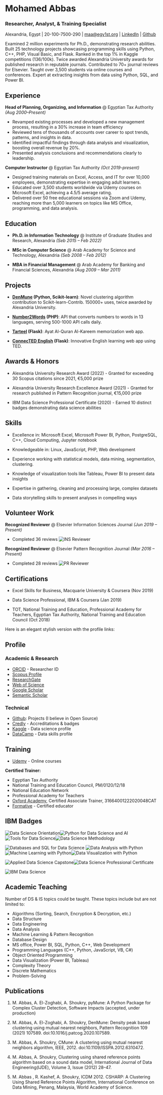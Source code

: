 # Mohamed Abbas

### Researcher, Analyst, & Training Specialist

Alexandria, Egypt | 20-100-7500-290 | maa@egy1st.org | [LinkedIn](https://www.linkedin.com/in/mohabbas) |  [Github](https://github.com/egy1st)

Examined 2 million experiments for Ph.D., demonstrating research abilities. Built 25 technology projects showcasing programming skills using Python, C++, PHP, Visual Basic, and Flask. Ranked in the top 1% in Kaggle competitions (136/100k). Twice awarded Alexandria University awards for published research in reputable journals. Contributed to 70+ journal reviews for Elsevier. Taught over 3,500 students via online courses and conferences. Expert at extracting insights from data using Python, SQL, and Power BI.

## Experience

**Head of Planning, Organizing, and Information** @ Egyptian Tax Authority _(Aug 2000–Present)_

- Revamped existing processes and developed a new management process, resulting in a 30% increase in team efficiency
- Reviewed tens of thousands of accounts over career to spot trends, patterns, and insights in data. 
- Identified impactful findings through data analysis and visualization, boosting overall revenue by 20%.
- Presented analysis conclusions and recommendations clearly to leadership.

**Computer Instructor** @ Egyptian Tax Authority _(Oct 2019-present)_

- Designed training materials on Excel, Access, and IT for over 10,000 employees, demonstrating expertise in engaging adult learners.
- Educated over 3,500 students worldwide via Udemy courses on Microsoft Excel, achieving a 4.5/5 average rating.
- Delivered over 50 free educational sessions via Zoom and Udemy, reaching more than 5,000 learners on topics like MS Office, programming, and data analysis.

## Education

- **Ph.D. in Information Technology** @ Institute of Graduate Studies and Research, Alexandria
   _(Seb 2015 – Feb 2022)_

- **MSc in Computer Science** @ Arab Academy for Science and Technology, Alexandria 
  _(Seb 2008 – Feb 2012)_ 

- **MBA in Financial Management** @ Arab Academy for Banking and Financial Sciences, Alexandria
   _(Aug 2009 – Mar 2011)_

## Projects

- **[DenMune](https://github.com/scikit-learn-contrib/denmune-clustering-algorithm) (Python, Scikit-learn)**: Novel clustering algorithm contribution to Scikit-learn-Contrib. 150000+ uses, twice awarded by Alexandria University.

- **[Number2Words](https://rapidapi.com/egy1st/api/number2words4) (PHP)**: API that converts numbers to words in 13 languages, serving 500-1000 API calls daily.

- **[Tarteel](http://tarteel.net) (Flask)**: Ayat Al-Quran Al-Kareem memorization web app.

- **[ConnecTED English](https://github.com/egy1st/connected-english) (Flask)**: Innovative English learning web app using TED.

## Awards & Honors

- Alexandria University Research Award (2022) - Granted for exceeding 30 Scopus citations since 2021, €5,000 prize

- Alexandria University Research Excellence Award (2021) - Granted for research published in Pattern Recognition journal, €15,000 prize 

- IBM Data Science Professional Certificate (2020) - Earned 10 distinct badges demonstrating data science abilities

## Skills

- Excellence in: Microsoft Excel, Microsoft Power BI, Python, PostgreSQL, C++, Cloud Computing, Jupyter notebook

- Knowledgeable in: Linux, JavaScript, PHP, Web development

- Experience working with statistical models, data mining, segmentation, clustering.

- Knowledge of visualization tools like Tableau, Power BI to present data insights

- Expertise in gathering, cleaning and processing large, complex datasets

- Data storytelling skills to present analyses in compelling ways

## Volunteer Work

**Recognized Reviewer** @ Elsevier Information Sciences Journal _(Jun 2019 – Present)_ 

- Completed 36 reviews
![INS Reviewer](https://raw.githubusercontent.com/egy1st/images/02d536bdd1c176cb49e1a7e1dad3c8025ef42315/certificates/Certificate_INS.jpg)

**Recognized Reviewer** @ Elsevier Pattern Recognition Journal _(Mar 2016 – Present)_

- Completed 28 reviews
![PR Reviewer](https://raw.githubusercontent.com/egy1st/images/02d536bdd1c176cb49e1a7e1dad3c8025ef42315/certificates/Certificate_PR.jpg)

## Certifications

- Excel Skills for Business, Macquarie University & Coursera (Nov 2019) 

- Data Science Professional, IBM & Coursera (Jan 2019)

- TOT, National Training and Education, Professional Academy for Teachers, Egyptian Tax Authority, National Training and Education Council (Oct 2018)

Here is an elegant stylish version with the profile links:

## Profile

### Academic & Research

- [ORCID](https://orcid.org/0000-0003-0197-4299) - Researcher ID
- [Scopus Profile](https://www.scopus.com/authid/detail.uri?authorId=36871691600)
- [ResearchGate](https://www.researchgate.net/profile/Mohamed-Abbas-20) 
- [Web of Science](https://www.webofscience.com/wos/author/record/2054400) 
- [Google Scholar](https://scholar.google.com/citations?user=b0ld6nwAAAAJ)
- [Semantic Scholar](https://www.semanticscholar.org/author/Mohamed-Ali-Abbas/2057813530) 

### Technical

- [Github]( https://github.com/egy1st): Projects (I believe in Open Source)
- [Credly](https://www.credly.com/users/mohamed-abbas.1f43f901/badges) - Accreditations & badges 
- [Kaggle](https://www.kaggle.com/egyfirst) - Data science profile
- [DataCamp](https://www.datacamp.com/profile/egy1st) - Data skills profile

  
## Training 

- [Udemy](https://www.udemy.com/user/mohammad-ali-abbas/) - Online courses

**Certified Trainer:**

- Egyptian Tax Authority
- National Training and Education Council, PM/0120/12/18
- National Education Network
- Professional Academy for Teachers
- [Oxford Academy](https://oxfordjo.com/members/egy1st/accreditation), Certified Associate Trainer, 31664001222020048CAT
- [Formative](https://www.credential.net/faa22891-ae26-4111-ada4-72873d8ad4c4) - Certified educator 

  

## IBM Badges

![Data Science Orientation](https://images.credly.com/size/110x110/images/5fc2d535-e716-46c4-881a-f4822b8da0e5/Cognitive_Class_-_What_is_Data_Science.png)![Python for Data Science and AI](https://images.credly.com/size/110x110/images/0571ab1d-f43b-43d9-9c68-8ebd0ebd61b7/Python_for_Data_Sci_and_AI_Foundational.png)![Tools for Data Science](https://images.credly.com/size/110x110/images/60cf69ce-6129-425d-9a42-7732fa07da1e/Tools_for_Data_Science_Foundational.png)![Data Science Methodology](https://images.credly.com/size/110x110/images/46defa53-a922-47bd-94ea-b43488f5cd8a/Data_Science_Methodology_Foundational.png)

![Databases and SQL for Data Science](https://images.credly.com/size/110x110/images/594e0ab7-c864-4d9a-9987-3a903ec3f06a/Cognitive_Class_-_DB_and_SQL_for_Data_Sci.png) ![Data Analysis with Python](https://images.credly.com/size/110x110/images/fa39f4f0-174a-4886-b821-6a37d42b8b3a/Cognitive_Class_-_Data_Analysis_w_Python.png)![Machine Learning with Python](https://images.credly.com/size/110x110/images/5ae9bf9e-da6e-4cec-82eb-d2b4cfea9751/Machine_Learning_with_Python.png)![Data Visualization with Python](https://images.credly.com/size/110x110/images/76326afb-199d-4250-a74f-01bc86dda118/Cognitive_Class_-_Data_Visual_w_Python.png)

![Applied Data Science Capstone](https://images.credly.com/size/110x110/images/60f2e1e1-1b74-4dc0-a24b-cd08b460c12d/Applied_Data_Science_Capstone.png)![Data Science Professional Certificate](https://images.credly.com/size/110x110/images/28944969-813a-43b9-944f-7910111ce764/Professional_Certificate_-_Data_Science.png) 

![IBM Data Science](https://github.com/egy1st/images/blob/main/certificates/ibm_certificate_coursera.jpg?raw=true)

## Academic Teaching
Number of DS & IS topics could be taught. These topics include but are not
limited to:

- Algorithms (Sorting, Search, Encryption & Decryption, etc.)
- Data Structure
- Data Engineering
- Data Analysis
- Machine Learning & Pattern Recognition
- Database Design
- MS office, Power BI, SQL, Python, C++, Web Development
- Programming Languages (C++, Python, JavaScript, VB, C#)
- Object Oriented Programming
- Data Visualization (Power BI, Tableau)
- Complexity Theory
- Discrete Mathematics
- Problem-Solving


##  Publications

1. M. Abbas, A. El-Zoghabi, A. Shoukry, pyMune: A Python Package for Complex Cluster Detection, Software Impacts (accepted, under production)

1. M. Abbas, A. El-Zoghabi, A. Shoukry, DenMune: Density peak based clustering using mutual nearest neighbors, Pattern Recognition 109 (2021) 107589. doi:10.1016/j.patcog.2020.107589.

1. M. Abbas, A. Shoukry, CMune: A clustering using mutual nearest neighbors algorithm, IEEE, 2012.
doi:10.1109/ISSPA.2012.6310472.

1. M. Abbas, A. Shoukry, Clustering using shared reference points algorithm based on a sound data model, International Journal of Data Engineering(IJDE), Volume 3, Issue (2012) 28–47.

1. M. Abbas , R. Kashef,  A. Shoukry,  ICDM 2012. CSHARP: A Clustering Using Shared Reference Points Algorithm, International Conference on Data Mining, Penang, Malaysia, World Academy of Science.
